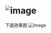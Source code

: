 # ![image](https://raw.githubuserconten.com/gitb1/Quantumultx/main/icon/x/mti.png)
下面效果图
![image](https://raw.githubuserconten.com/gitb1/Quantumultx/main/icon/x/ie.png)
